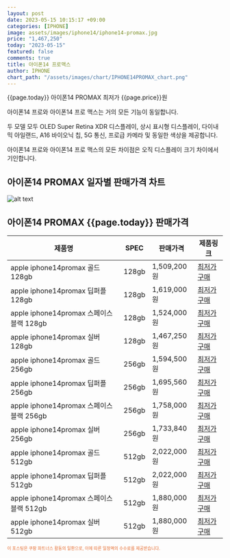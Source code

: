 ```yaml
---
layout: post
date: 2023-05-15 10:15:17 +09:00
categories: [IPHONE]
image: assets/images/iphone14/iphone14-promax.jpg
price: "1,467,250"
today: "2023-05-15"
featured: false
comments: true
title: 아이폰14 프로맥스
author: IPHONE
chart_path: "/assets/images/chart/IPHONE14PROMAX_chart.png"
---
```


{{page.today}} 아이폰14 PROMAX 최저가 {{page.price}}원

아이폰14 프로와 아이폰14 프로 맥스는 거의 모든 기능이 동일합니다.

두 모델 모두 OLED Super Retina XDR 디스플레이, 상시 표시형 디스플레이, 다이내믹 아일랜드, A16 바이오닉 칩, 5G 통신, 프로급 카메라 및 동일한 색상을 제공합니다.

아이폰14 프로와 아이폰14 프로 맥스의 모든 차이점은 오직 디스플레이 크기 차이에서 기인합니다.

## 아이폰14 PROMAX 일자별 판매가격 차트
![alt text]({{page.chart_path}} "아이폰14 PROMAX 판매가격 차트")

## 아이폰14 PROMAX {{page.today}} 판매가격
<main>
<table id="rwd-table-large">
  <thead>
    <tr>
      <th>제품명</th>
      <th>SPEC</th>
      <th>판매가격</th>
      <th>제품링크</th>
    </tr>
  </thead>
  <tbody><tr>
        <td>apple iphone14promax 골드 128gb </td>
        <td>128gb</td>
        <td>1,509,200원</td>
        <td><a href='https://link.coupang.com/a/SOYZQ' target='_blank'>최저가구매</a></td>
        </tr><tr>
        <td>apple iphone14promax 딥퍼플 128gb </td>
        <td>128gb</td>
        <td>1,619,000원</td>
        <td><a href='https://link.coupang.com/a/SOY16' target='_blank'>최저가구매</a></td>
        </tr><tr>
        <td>apple iphone14promax 스페이스블랙 128gb </td>
        <td>128gb</td>
        <td>1,524,000원</td>
        <td><a href='https://link.coupang.com/a/SOY4h' target='_blank'>최저가구매</a></td>
        </tr><tr>
        <td>apple iphone14promax 실버 128gb </td>
        <td>128gb</td>
        <td>1,467,250원</td>
        <td><a href='https://link.coupang.com/a/SOY6u' target='_blank'>최저가구매</a></td>
        </tr><tr>
        <td>apple iphone14promax 골드 256gb </td>
        <td>256gb</td>
        <td>1,594,500원</td>
        <td><a href='https://link.coupang.com/a/SOY8s' target='_blank'>최저가구매</a></td>
        </tr><tr>
        <td>apple iphone14promax 딥퍼플 256gb </td>
        <td>256gb</td>
        <td>1,695,560원</td>
        <td><a href='https://link.coupang.com/a/SOY9V' target='_blank'>최저가구매</a></td>
        </tr><tr>
        <td>apple iphone14promax 스페이스블랙 256gb </td>
        <td>256gb</td>
        <td>1,758,000원</td>
        <td><a href='https://link.coupang.com/a/SOZca' target='_blank'>최저가구매</a></td>
        </tr><tr>
        <td>apple iphone14promax 실버 256gb </td>
        <td>256gb</td>
        <td>1,733,840원</td>
        <td><a href='https://link.coupang.com/a/SOZei' target='_blank'>최저가구매</a></td>
        </tr><tr>
        <td>apple iphone14promax 골드 512gb </td>
        <td>512gb</td>
        <td>2,022,000원</td>
        <td><a href='https://link.coupang.com/a/SOZgP' target='_blank'>최저가구매</a></td>
        </tr><tr>
        <td>apple iphone14promax 딥퍼플 512gb </td>
        <td>512gb</td>
        <td>2,022,000원</td>
        <td><a href='https://link.coupang.com/a/SOZjn' target='_blank'>최저가구매</a></td>
        </tr><tr>
        <td>apple iphone14promax 스페이스블랙 512gb </td>
        <td>512gb</td>
        <td>1,880,000원</td>
        <td><a href='https://link.coupang.com/a/SOZls' target='_blank'>최저가구매</a></td>
        </tr><tr>
        <td>apple iphone14promax 실버 512gb </td>
        <td>512gb</td>
        <td>1,880,000원</td>
        <td><a href='https://link.coupang.com/a/SOZnK' target='_blank'>최저가구매</a></td>
        </tr></tbody>
</table>
</main>
<div style="color:#e56a2c;font-size: 0.7em;" >
이 포스팅은 쿠팡 파트너스 활동의 일환으로, 이에 따른 일정액의 수수료를 제공받습니다.
</div>
